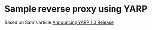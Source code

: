 ﻿# Sample reverse proxy using YARP
 
Based on Sam's article [Announcing YARP 1.0 Release](https://devblogs.microsoft.com/dotnet/announcing-yarp-1-0-release/)